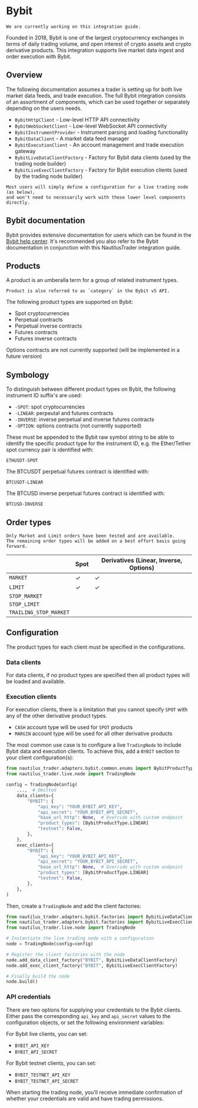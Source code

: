 # Bybit

```{warning}
We are currently working on this integration guide.
```

Founded in 2018, Bybit is one of the largest cryptocurrency exchanges in terms
of daily trading volume, and open interest of crypto assets and crypto
derivative products. This integration supports live market data ingest and order
execution with Bybit.

## Overview

The following documentation assumes a trader is setting up for both live market
data feeds, and trade execution. The full Bybit integration consists of an assortment of components,
which can be used together or separately depending on the users needs.

- `BybitHttpClient` - Low-level HTTP API connectivity
- `BybitWebSocketClient` - Low-level WebSocket API connectivity
- `BybitInstrumentProvider` - Instrument parsing and loading functionality
- `BybitDataClient` - A market data feed manager
- `BybitExecutionClient` - An account management and trade execution gateway
- `BybitLiveDataClientFactory` - Factory for Bybit data clients (used by the trading node builder)
- `BybitLiveExecClientFactory` - Factory for Bybit execution clients (used by the trading node builder)

```{note}
Most users will simply define a configuration for a live trading node (as below),
and won't need to necessarily work with these lower level components directly.
```

## Bybit documentation

Bybit provides extensive documentation for users which can be found in the [Bybit help center](https://www.bybit.com/en/help-center).
It's recommended you also refer to the Bybit documentation in conjunction with this NautilusTrader integration guide.

## Products

A product is an umberalla term for a group of related instrument types.

```{note}
Product is also referred to as `category` in the Bybit v5 API.
```

The following product types are supported on Bybit:

- Spot cryptocurrencies
- Perpetual contracts
- Perpetual inverse contracts
- Futures contracts
- Futures inverse contracts

Options contracts are not currently supported (will be implemented in a future version)

## Symbology

To distinguish between different product types on Bybit, the following instrument ID suffix's are used:

- `-SPOT`: spot cryptocurrencies
- `-LINEAR`: perpeutal and futures contracts
- `-INVERSE`: inverse perpetual and inverse futures contracts
- `-OPTION`: options contracts (not currently supported)

These must be appended to the Bybit raw symbol string to be able to identify the specific
product type for the instrument ID, e.g. the Ether/Tether spot currency pair is identified with:

`ETHUSDT-SPOT`

The BTCUSDT perpetual futures contract is identified with:

`BTCUSDT-LINEAR`

The BTCUSD inverse perpetual futures contract is identified with:

`BTCUSD-INVERSE`

## Order types

```{warning}
Only Market and Limit orders have been tested and are available.
The remaining order types will be added on a best effort basis going forward.
```

|                        | Spot                 | Derivatives (Linear, Inverse, Options)  |
|------------------------|----------------------|-----------------------------------------|
| `MARKET`               | ✓                    | ✓                                       |
| `LIMIT`                | ✓                    | ✓                                       |
| `STOP_MARKET`          |                      |                                         |
| `STOP_LIMIT`           |                      |                                         |
| `TRAILING_STOP_MARKET` |                      |                                         |

## Configuration

The product types for each client must be specified in the configurations.

### Data clients

For data clients, if no product types are specified then all product types will
be loaded and available.

### Execution clients

For execution clients, there is a limitation that
you cannot specify `SPOT` with any of the other derivative product types.

- `CASH` account type will be used for `SPOT` products
- `MARGIN` account type will be used for all other derivative products

The most common use case is to configure a live `TradingNode` to include Bybit
data and execution clients. To achieve this, add a `BYBIT` section to your client
configuration(s):

```python
from nautilus_trader.adapters.bybit.common.enums import BybitProductType
from nautilus_trader.live.node import TradingNode

config = TradingNodeConfig(
    ...,  # Omitted
    data_clients={
        "BYBIT": {
            "api_key": "YOUR_BYBIT_API_KEY",
            "api_secret": "YOUR_BYBIT_API_SECRET",
            "base_url_http": None,  # Override with custom endpoint
            "product_types": [BybitProductType.LINEAR]
            "testnet": False,
        },
    },
    exec_clients={
        "BYBIT": {
            "api_key": "YOUR_BYBIT_API_KEY",
            "api_secret": "YOUR_BYBIT_API_SECRET",
            "base_url_http": None,  # Override with custom endpoint
            "product_types": [BybitProductType.LINEAR]
            "testnet": False,
        },
    },
)
```

Then, create a `TradingNode` and add the client factories:

```python
from nautilus_trader.adapters.bybit.factories import BybitLiveDataClientFactory
from nautilus_trader.adapters.bybit.factories import BybitLiveExecClientFactory
from nautilus_trader.live.node import TradingNode

# Instantiate the live trading node with a configuration
node = TradingNode(config=config)

# Register the client factories with the node
node.add_data_client_factory("BYBIT", BybitLiveDataClientFactory)
node.add_exec_client_factory("BYBIT", BybitLiveExecClientFactory)

# Finally build the node
node.build()
```

### API credentials

There are two options for supplying your credentials to the Bybit clients.
Either pass the corresponding `api_key` and `api_secret` values to the configuration objects, or
set the following environment variables:

For Bybit live clients, you can set:
- `BYBIT_API_KEY`
- `BYBIT_API_SECRET`

For Bybit testnet clients, you can set:
- `BYBIT_TESTNET_API_KEY`
- `BYBIT_TESTNET_API_SECRET`

When starting the trading node, you'll receive immediate confirmation of whether your
credentials are valid and have trading permissions.

